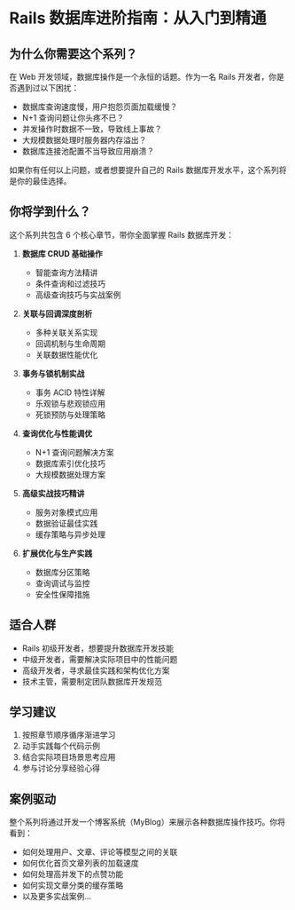 # Rails 数据库进阶指南：从入门到精通

## 为什么你需要这个系列？

在 Web 开发领域，数据库操作是一个永恒的话题。作为一名 Rails 开发者，你是否遇到过以下困扰：

- 数据库查询速度慢，用户抱怨页面加载缓慢？
- N+1 查询问题让你头疼不已？
- 并发操作时数据不一致，导致线上事故？
- 大规模数据处理时服务器内存溢出？
- 数据库连接池配置不当导致应用崩溃？

如果你有任何以上问题，或者想要提升自己的 Rails 数据库开发水平，这个系列将是你的最佳选择。

## 你将学到什么？

这个系列共包含 6 个核心章节，带你全面掌握 Rails 数据库开发：

1. **数据库 CRUD 基础操作**
   - 智能查询方法精讲
   - 条件查询和过滤技巧
   - 高级查询技巧与实战案例

2. **关联与回调深度剖析**
   - 多种关联关系实现
   - 回调机制与生命周期
   - 关联数据性能优化

3. **事务与锁机制实战**
   - 事务 ACID 特性详解
   - 乐观锁与悲观锁应用
   - 死锁预防与处理策略

4. **查询优化与性能调优**
   - N+1 查询问题解决方案
   - 数据库索引优化技巧
   - 大规模数据处理方案

5. **高级实战技巧精讲**
   - 服务对象模式应用
   - 数据验证最佳实践
   - 缓存策略与异步处理

6. **扩展优化与生产实践**
   - 数据库分区策略
   - 查询调试与监控
   - 安全性保障措施

## 适合人群

- Rails 初级开发者，想要提升数据库开发技能
- 中级开发者，需要解决实际项目中的性能问题
- 高级开发者，寻求最佳实践和架构优化方案
- 技术主管，需要制定团队数据库开发规范

## 学习建议

1. 按照章节顺序循序渐进学习
2. 动手实践每个代码示例
3. 结合实际项目场景思考应用
4. 参与讨论分享经验心得

## 案例驱动

整个系列将通过开发一个博客系统（MyBlog）来展示各种数据库操作技巧。你将看到：

- 如何处理用户、文章、评论等模型之间的关联
- 如何优化首页文章列表的加载速度
- 如何处理高并发下的点赞功能
- 如何实现文章分类的缓存策略
- 以及更多实战案例...
